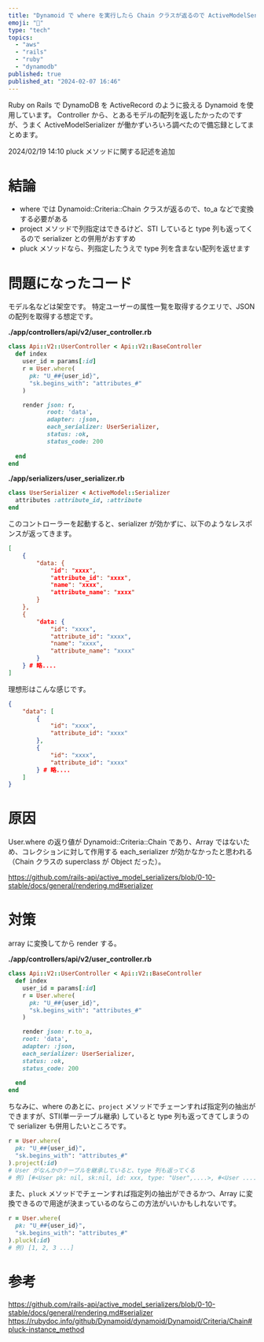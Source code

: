 ```yaml
---
title: "Dynamoid で where を実行したら Chain クラスが返るので ActiveModelSerializer は効かないらしい"
emoji: "🐰"
type: "tech"
topics:
  - "aws"
  - "rails"
  - "ruby"
  - "dynamodb"
published: true
published_at: "2024-02-07 16:46"
---
```


Ruby on Rails で DynamoDB を ActiveRecord のように扱える Dynamoid を使用しています。
Controller から、とあるモデルの配列を返したかったのですが、うまく ActiveModelSerializer が働かずいろいろ調べたので備忘録としてまとめます。

2024/02/19 14:10 pluck メソッドに関する記述を追加

# 結論
- where では Dynamoid::Criteria::Chain クラスが返るので、to_a などで変換する必要がある
- project メソッドで列指定はできるけど、STI していると type 列も返ってくるので serializer との併用がおすすめ
- pluck メソッドなら、列指定したうえで type 列を含まない配列を返せます

# 問題になったコード
モデル名などは架空です。
特定ユーザーの属性一覧を取得するクエリで、JSON の配列を取得する想定です。

**./app/controllers/api/v2/user_controller.rb**
```ruby
class Api::V2::UserController < Api::V2::BaseController
  def index
    user_id = params[:id]
    r = User.where(
      pk: "U_##{user_id}",
      "sk.begins_with": "attributes_#"
    )

    render json: r,
           root: 'data',
           adapter: :json,
           each_serializer: UserSerializer,
           status: :ok,
           status_code: 200
    
  end
end
```

**./app/serializers/user_serializer.rb**
```ruby
class UserSerializer < ActiveModel::Serializer
  attributes :attribute_id, :attribute
end
```

このコントローラーを起動すると、serializer が効かずに、以下のようなレスポンスが返ってきます。

```json
[
    {
        "data: {
            "id": "xxxx",
            "attribute_id": "xxxx",
            "name": "xxxx",
            "attribute_name": "xxxx"
        }
    },
    {
        "data: {
            "id": "xxxx",
            "attribute_id": "xxxx",
            "name": "xxxx",
            "attribute_name": "xxxx"
        }
    } # 略....
]
```

理想形はこんな感じです。

```json
{
    "data": [
        {
            "id": "xxxx",
            "attribute_id": "xxxx"
        },
        {
            "id": "xxxx",
            "attribute_id": "xxxx"
        } # 略....
    ]
}
```

# 原因
User.where の返り値が Dynamoid::Criteria::Chain であり、Array ではないため、コレクションに対して作用する each_serializer が効かなかったと思われる（Chain クラスの superclass が Object だった）。

https://github.com/rails-api/active_model_serializers/blob/0-10-stable/docs/general/rendering.md#serializer

# 対策
array に変換してから render する。

**./app/controllers/api/v2/user_controller.rb**
```ruby
class Api::V2::UserController < Api::V2::BaseController
  def index
    user_id = params[:id]
    r = User.where(
      pk: "U_##{user_id}",
      "sk.begins_with": "attributes_#"
    )

    render json: r.to_a,
    root: 'data',
    adapter: :json,
    each_serializer: UserSerializer,
    status: :ok,
    status_code: 200
    
  end
end
```

ちなみに、where のあとに、`project` メソッドでチェーンすれば指定列の抽出ができますが、STI(単一テーブル継承) していると type 列も返ってきてしまうので serializer も併用したいところです。

```ruby
r = User.where(
  pk: "U_##{user_id}",
  "sk.begins_with": "attributes_#"
).project(:id)
# User がなんかのテーブルを継承していると、type 列も返ってくる
# 例) [#<User pk: nil, sk:nil, id: xxx, type: "User",....>, #<User ....>, ...]
```

また、`pluck` メソッドでチェーンすれば指定列の抽出ができるかつ、Array に変換できるので用途が決まっているのならこの方法がいいかもしれないです。

```ruby
r = User.where(
  pk: "U_##{user_id}",
  "sk.begins_with": "attributes_#"
).pluck(:id)
# 例) [1, 2, 3 ...]
```


# 参考
https://github.com/rails-api/active_model_serializers/blob/0-10-stable/docs/general/rendering.md#serializer
https://rubydoc.info/github/Dynamoid/dynamoid/Dynamoid/Criteria/Chain#pluck-instance_method